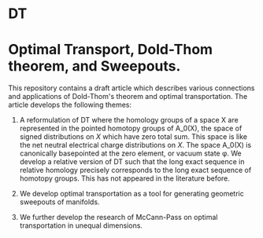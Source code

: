 # DT
# Optimal Transport, Dold-Thom theorem, and Sweepouts.

This repository contains a draft article which describes various connections and applications of Dold-Thom's theorem and optimal transportation.
The article develops the following themes:

1. A reformulation of DT where the homology groups of a space X are represented in the pointed homotopy groups of A_0(X), the space of signed distributions on $X$ which have zero total sum. This space is like the net neutral electrical charge distributions on $X$. The space A_0(X) is canonically basepointed at the zero element, or vacuum state φ. We develop a relative version of DT such that the long exact sequence in relative homology precisely corresponds to the long exact sequence of homotopy groups. This has not appeared in the literature before.

2. We develop optimal transportation as a tool for generating geometric sweepouts of manifolds. 

3. We further develop the research of McCann-Pass on optimal transportation in unequal dimensions.

